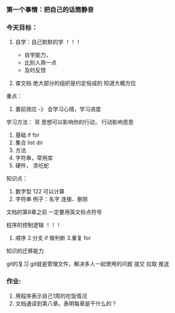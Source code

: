 ### 第一个事情：把自己的话筒静音

### 今天目标：
1. 自学：自己默默的学 ！！！
    * 自学能力，
    * 比别人熟一点
    * 及时反馈


2. 查文档
绝大部分的组织是约定俗成的
知道大概方位

重点：
1. 置前效应 -》 会学习心情，学习进度

学习方法：
背 思想可以影响你的行动， 行动影响思思


1. 基础 if for
2. 集合 list dir
3. 方法
4. 字符串，常用库
5. 硬件， 贪吃蛇

知识点：
1. 数字型 122   可以计算 
2. 字符串 例子：名字 连接、删除

文档的第8章之前
一定要用英文标点符号

程序的控制逻辑 ！！！
1. 顺序
2.分支 if 做判断
3.重复 for

知识的迁移能力

git的复习
git就是管理文件，解决多人一起使用的问题
提交
拉取
推送

### 作业:
1. 用程序表示自己1周的吃饭情况
2. 文档通读到第八章。表明每章是干什么的？





